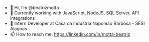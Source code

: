 - 👋 Hi, I’m @beatrizmotta
- 👀 Currently working with JavaScript, NodeJS, SQL Server, API integrations
- 💼 Intern Developer at Casa da Indústria Napoleão Barbosa - SESI Alagoas
- 📫 How to reach me: https://linkedin.com/in/motta-beatriz

<!---
beatrizmotta/beatrizmotta is a ✨ special ✨ repository because its `README.md` (this file) appears on your GitHub profile.
You can click the Preview link to take a look at your changes.
--->
